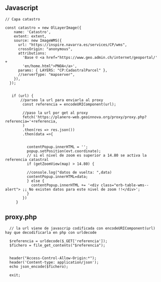 ## Javascript

    // Capa catastro

    const catastro = new OlLayerImage({
        name: 'Catastro',
        extent: extent,
        source: new ImageWMS({
          url: "https://inspire.navarra.es/services/CP/wms",
          crossOrigin: "anonymous",
          attributions:
            'Base © <a href="https://www.geo.admin.ch/internet/geoportal/' +
            'en/home.html">PNOA</a>',
          params: { LAYERS: "CP:CadastralParcel" },
          //serverType: "mapserver",
        }),
      });
  
  
       if (url) {
           //parseo la url para enviarla al proxy
            const referencia = encodeURIComponent(url);

            //paso la url por get al proxy
            fetch('https://planero-web.geoinnova.org/proxy/proxy.php?referencia='+referencia,
            )
            .then(res => res.json())
            .then(data =>{


              contentPopup.innerHTML = '';
              popup.setPosition(evt.coordinate);
              // si el nivel de zoom es superior a 14.80 se activa la referencia catastral
              if (getZoomView(map) > 14.80) {

              //console.log("datos de vuelta: ",data)
              contentPopup.innerHTML=data;
              } else {
                contentPopup.innerHTML += '<div class="erb-table-wms--alert"> ¡¡ No existen datos para este nivel de zoom !!</div>';
              }
            })
         }
        
        
    
## proxy.php
    
      // la url viene de javascrip codificada con encodeURIComponent(url) hay que decodificarla en php con urldecode

      $referencia = urldecode($_GET['referencia']); 
      $fichero = file_get_contents("$referencia");


      header("Access-Control-Allow-Origin:*");
      header('Content-type: application/json');
      echo json_encode($fichero);

      exit;

